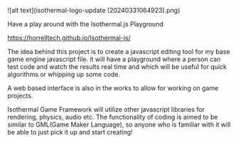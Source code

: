 ![alt text](isothermal-logo-update (20240331064923).png)

Have a play around with the Isothermal.js Playground

https://horrelltech.github.io/Isothermal-js/

The idea behind this project is to create a javascript editing tool 
for my base game engine javascript file. it will have a playground where a person
can test code and watch the results real time and which will be
useful for quick algorithms or whipping up some code. 

A web based interface is also in the works to allow for working on 
game projects. 

Isothermal Game Framework will utilize other javascript libraries 
for rendering, physics, audio etc. The functionality of coding is aimed
to be similar to GML(Game Maker Language), so anyone who is familiar with it
will be able to just pick it up and start creating!

